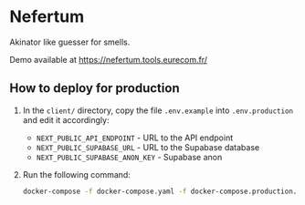 # Nefertum

Akinator like guesser for smells.

Demo available at https://nefertum.tools.eurecom.fr/

## How to deploy for production

1. In the `client/` directory, copy the file `.env.example` into `.env.production` and edit it accordingly:

    * `NEXT_PUBLIC_API_ENDPOINT` - URL to the API endpoint
    * `NEXT_PUBLIC_SUPABASE_URL` - URL to the Supabase database
    * `NEXT_PUBLIC_SUPABASE_ANON_KEY` - Supabase anon

1. Run the following command:

    ```bash
    docker-compose -f docker-compose.yaml -f docker-compose.production.yaml up --build -d
    ```
